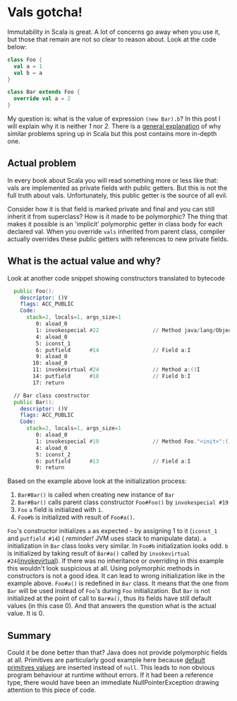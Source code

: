 # Vals gotcha!
Immutability in Scala is great. A lot of concerns go away when you use it, but those that remain are not so clear to reason about. Look at the code below:
```scala
class Foo {
  val a = 1
  val b = a
}

class Bar extends Foo {
  override val a = 2
}
```
My question is: what is the value of expression ```(new Bar).b```? In this post I will explain why it is neither *1* nor *2*.
There is a [general explanation](http://docs.scala-lang.org/tutorials/FAQ/initialization-order.html) of why similar problems spring up in Scala but this post contains more in-depth one.

## Actual problem
In every book about Scala you will read something more or less like that: vals are implemented as private fields with public getters. But this is not the full truth about vals. Unfortunately, this public getter is the source of all evil.

Consider how it is that field is marked private and final and you can still inherit it from superclass? How is it made to be polymorphic? The thing that makes it possible is an 'implicit' polymorphic getter in class body for each declared val. When you override ```vals``` inherited from parent class, compiler actually overrides these public getters with references to new private fields.

## What is the actual value and why?
Look at another code snippet showing constructors translated to bytecode
```asm
  public Foo();
    descriptor: ()V
    flags: ACC_PUBLIC
    Code:
      stack=2, locals=1, args_size=1
         0: aload_0
         1: invokespecial #22                 // Method java/lang/Object."<init>":()V
         4: aload_0
         5: iconst_1
         6: putfield      #14                 // Field a:I
         9: aload_0
        10: aload_0
        11: invokevirtual #24                 // Method a:()I
        14: putfield      #18                 // Field b:I
        17: return

  // Bar class constructor
  public Bar();
    descriptor: ()V
    flags: ACC_PUBLIC
    Code:
      stack=2, locals=1, args_size=1
         0: aload_0
         1: invokespecial #19                 // Method Foo."<init>":()V
         4: aload_0
         5: iconst_2
         6: putfield      #13                 // Field a:I
         9: return
```
Based on the example above look at the initialization process:

1. ```Bar#Bar()``` is called when creating new instance of ```Bar```
2.  ```Bar#Bar()``` calls parent class constructor ```Foo#Foo()``` by ```invokespecial #19```
3.  ```Foo``` ```a``` field is initialized with ```1```.
4.  ```Foo#b``` is initialized with result of ```Foo#a()```.

```Foo```'s constructor initializes ```a``` as expected - by assigning 1 to it (```iconst_1``` and ```putfield #14```) ( *reminder!* JVM uses stack to manipulate data). ```a``` initialization in ```Bar``` class looks very similar. In ```Foo#b``` initialization looks odd. ```b``` is initialized by taking result of ```Bar#a()``` called by ```invokevirtual #24```([invokevirtual](http://docs.oracle.com/javase/specs/jvms/se8/html/jvms-6.html#jvms-6.5.invokevirtual)). If there was no inheritance or overriding in this example this wouldn't look suspicious at all. Using polymorphic methods in constructors is not a good idea. It can lead to wrong initialization like in the example above. ```Foo#a()``` is redefined in ```Bar``` class. It means that the one from ```Bar``` will be used instead of ```Foo```'s during ```Foo``` initialization. But `Bar` is not initialized at the point of call to ```Bar#a()```,  thus its fields have still default values (in this case 0). And that answers the question what is the actual value. It is 0.

## Summary
Could it be done better than that? Java does not provide polymorphic fields at all. Primitives are particularly good example here because [default primitves values](https://docs.oracle.com/javase/specs/jvms/se8/html/jvms-2.html#jvms-2.3) are inserted instead of ```null```.  This leads to non obvious program behaviour at runtime without errors. If it had been a reference type, there would have been an immediate NullPointerException drawing attention to this piece of code.
